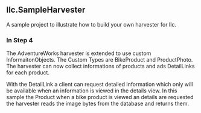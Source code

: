 ## Ilc.SampleHarvester

A sample project to illustrate how to build your own harvester for Ilc.

### In Step 4

The AdventureWorks harvester is extended to use custom InformaitonObjects. 
The Custom Types are BikeProduct and ProductPhoto.
The harvester can now collect informations of products and ads DetailLinks for each product.

With the DetailLink a client can request detailed information which only will be available when
an information is viewed in the details view. 
In this sample the Product when a bike product is viewed an details are requested
the harvester reads the image bytes from the database and returns them.
